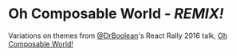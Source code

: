# Oh Composable World - _REMIX!_
Variations on themes from [@DrBoolean](https://github.com/DrBoolean)'s React Rally 2016 talk, [Oh Composable World!](https://youtu.be/SfWR3dKnFIo)
